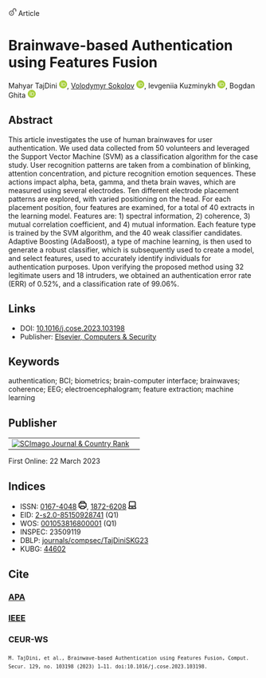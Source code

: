 <img src="/icons/unlock.svg" width="16" height="16"> Article

# Brainwave-based Authentication using Features Fusion

Mahyar TajDini <a href="https://orcid.org/0000-0001-8875-3362" target="_blank"><img src="/icons/orcid.svg" width="16" height="16"></a>,
<a href="/">Volodymyr Sokolov</a> <a href="https://orcid.org/0000-0002-9349-7946" target="_blank"><img src="/icons/orcid.svg" width="16" height="16"></a>,
Ievgeniia Kuzminykh <a href="https://orcid.org/0000-0001-6917-4234" target="_blank"><img src="/icons/orcid.svg" width="16" height="16"></a>,
Bogdan Ghita <a href="https://orcid.org/0000-0002-1788-547X" target="_blank"><img src="/icons/orcid.svg" width="16" height="16"></a>

## Abstract

This article investigates the use of human brainwaves for user authentication. We used data collected from 50 volunteers and leveraged the Support Vector Machine (SVM) as a classification algorithm for the case study. User recognition patterns are taken from a combination of blinking, attention concentration, and picture recognition emotion sequences. These actions impact alpha, beta, gamma, and theta brain waves, which are measured using several electrodes. Ten different electrode placement patterns are explored, with varied positioning on the head. For each placement position, four features are examined, for a total of 40 extracts in the learning model. Features are: 1) spectral information, 2) coherence, 3) mutual correlation coefficient, and 4) mutual information. Each feature type is trained by the SVM algorithm, and the 40 weak classifier candidates. Adaptive Boosting (AdaBoost), a type of machine learning, is then used to generate a robust classifier, which is subsequently used to create a model, and select features, used to accurately identify individuals for authentication purposes. Upon verifying the proposed method using 32 legitimate users and 18 intruders, we obtained an authentication error rate (ERR) of 0.52%, and a classification rate of 99.06%.

## Links

* DOI: [10.1016/j.cose.2023.103198](https://doi.org/10.1016/j.cose.2023.103198) 
* Publisher: [Elsevier, Computers & Security](https://www.sciencedirect.com/science/article/pii/S0167404823001086)

## Keywords

authentication; BCI; biometrics; brain-computer interface; brainwaves; coherence; EEG; electroencephalogram; feature extraction; machine learning

## Publisher

<table>
<tr>
<td>
<a href="https://www.scimagojr.com/journalsearch.php?q=28898&amp;tip=sid&amp;exact=no" title="SCImago Journal &amp; Country Rank"><img border="0" src="https://corsproxy.io/?https://www.scimagojr.com/journal_img.php?id=28898" alt="SCImago Journal &amp; Country Rank" /></a>
</td>
<td style="text-align: left;">
<span class="__dimensions_badge_embed__" data-doi="10.1016/j.cose.2023.103198" data-hide-zero-citations="true"></span><script async src="https://badge.dimensions.ai/badge.js" charset="utf-8"></script>
</td>
</tr>
</table>

First Online: 22 March 2023

## Indices

* ISSN: [0167-4048](https://portal.issn.org/resource/ISSN/0167-4048) <img src="/icons/print.svg" width="16" height="16">, [1872-6208](https://portal.issn.org/resource/ISSN/1872-6208) <img src="/icons/online.svg" width="16" height="16">
* EID: [2-s2.0-85150928741](http://www.scopus.com/record/display.url?origin=inward&eid=2-s2.0-85150928741) (Q1)
* WOS: [001053816800001](https://www.webofscience.com/wos/woscc/full-record/WOS:001053816800001) (Q1)
* INSPEC: 23509119
* DBLP: [journals/compsec/TajDiniSKG23](https://dblp.org/rec/journals/compsec/TajDiniSKG23)
* KUBG: [44602](http://elibrary.kubg.edu.ua/id/eprint/44602/)

## Cite

### [APA](https://citation.crosscite.org/format?doi=10.1016/j.cose.2023.103198&style=apa&lang=en-US)

### [IEEE](https://citation.crosscite.org/format?doi=10.1016/j.cose.2023.103198&style=ieee&lang=en-US)

### CEUR-WS

<small>`M. TajDini, et al., Brainwave-based Authentication using Features Fusion, Comput. Secur. 129, no. 103198 (2023) 1–11. doi:10.1016/j.cose.2023.103198.`</small>
